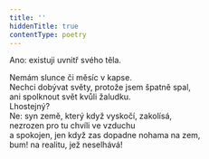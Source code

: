 ```yaml
---
title: ''
hiddenTitle: true
contentType: poetry
---
```


<section>

Ano: existuji uvnitř svého těla.

Nemám slunce či měsíc v kapse.  
Nechci dobývat světy, protože jsem špatně spal,  
ani spolknout svět kvůli žaludku.  
Lhostejný?  
Ne: syn země, který když vyskočí, zakolísá,  
nezrozen pro tu chvíli ve vzduchu  
a spokojen, jen když zas dopadne nohama na zem,  
bum! na realitu, jež neselhává!

</section>
